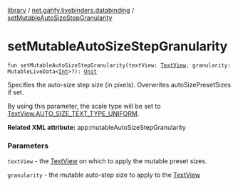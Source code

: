 [library](../index.md) / [net.gahfy.livebinders.databinding](index.md) / [setMutableAutoSizeStepGranularity](./set-mutable-auto-size-step-granularity.md)

# setMutableAutoSizeStepGranularity

`fun setMutableAutoSizeStepGranularity(textView: `[`TextView`](https://developer.android.com/reference/android/widget/TextView.html)`, granularity: MutableLiveData<`[`Int`](https://kotlinlang.org/api/latest/jvm/stdlib/kotlin/-int/index.html)`>?): `[`Unit`](https://kotlinlang.org/api/latest/jvm/stdlib/kotlin/-unit/index.html)

Specifies the auto-size step size (in pixels). Overwrites autoSizePresetSizes if set.

By using this parameter, the scale type will be set to [TextView.AUTO_SIZE_TEXT_TYPE_UNIFORM](https://developer.android.com/reference/android/widget/TextView.html#AUTO_SIZE_TEXT_TYPE_UNIFORM).

**Related XML attribute:** app:mutableAutoSizeStepGranularity

### Parameters

`textView` - the [TextView](https://developer.android.com/reference/android/widget/TextView.html) on which to apply the mutable preset sizes.

`granularity` - the mutable auto-step size to apply to the [TextView](https://developer.android.com/reference/android/widget/TextView.html)